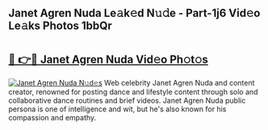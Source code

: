 ## Janet Agren Nuda Le𝚊k𝚎d N𝚞𝚍e - Part-1j6 Vid𝚎o Le𝚊ks Photos 1bbQr

# <h2><a href="http://fbfek8o.evod.top/?m=Janet+Agren+Nuda">🔗 👉🔴 Janet Agren Nuda Vid𝚎o Ph𝚘t𝚘s</a></h2>

[![Janet Agren Nuda N𝚞d𝚎s](https://i.imgur.com/8V9OHl7.gif)](http://fbfek8o.evod.top/?m=Janet+Agren+Nuda)
Web celebrity Janet Agren Nuda and content creator, renowned for posting dance and lifestyle content through solo and collaborative dance routines and brief videos. Janet Agren Nuda public persona is one of intelligence and wit, but he's also known for his compassion and empathy. 
